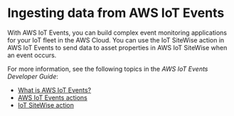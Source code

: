 # Ingesting data from AWS IoT Events<a name="iot-events"></a>

With AWS IoT Events, you can build complex event monitoring applications for your IoT fleet in the AWS Cloud\. You can use the IoT SiteWise action in AWS IoT Events to send data to asset properties in AWS IoT SiteWise when an event occurs\.

For more information, see the following topics in the *AWS IoT Events Developer Guide*:
+ [What is AWS IoT Events?](https://docs.aws.amazon.com/iotevents/latest/developerguide/)
+ [AWS IoT Events actions](https://docs.aws.amazon.com/iotevents/latest/developerguide/iotevents-supported-actions.html)
+ [IoT SiteWise action](https://docs.aws.amazon.com/iotevents/latest/developerguide/iotevents-other-aws-services.html#iotevents-iotsitewise)
